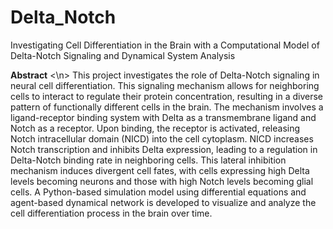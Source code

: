 # Delta_Notch
Investigating Cell Differentiation in the Brain with a Computational Model of Delta-Notch Signaling and Dynamical System Analysis

**Abstract** <\n>
This project investigates the role of Delta-Notch signaling in neural cell differentiation. This signaling mechanism allows for neighboring cells to interact to regulate their protein concentration, resulting in a diverse pattern of functionally different cells in the brain. The mechanism involves a ligand-receptor binding system with Delta as a transmembrane ligand and Notch as a receptor. Upon binding, the receptor is activated, releasing Notch intracellular domain (NICD) into the cell cytoplasm. NICD increases Notch transcription and inhibits Delta expression, leading to a regulation in Delta-Notch binding rate in neighboring cells. This lateral inhibition mechanism induces divergent cell fates, with cells expressing high Delta levels becoming neurons and those with high Notch levels becoming glial cells. A Python-based simulation model using differential equations and agent-based dynamical network is developed to visualize and analyze the cell differentiation process in the brain over time.
